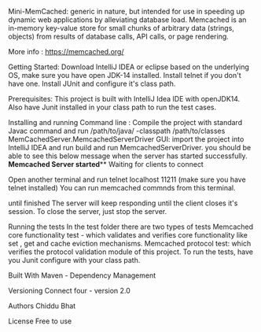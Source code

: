 Mini-MemCached:
generic in nature, but intended for use in speeding up dynamic web applications by 
alleviating database load. Memcached is an in-memory key-value store for small chunks of arbitrary 
data (strings, objects) from results of database calls, API calls, or page rendering.

More info : https://memcached.org/

Getting Started:
Download IntelliJ IDEA or eclipse based on the underlying OS, make sure you have
open JDK-14 installed. 
Install telnet if you don't have one.
Install JUnit and configure it's class path.

Prerequisites:
This project is built with IntelliJ Idea IDE with openJDK14.
Also have Junit installed in your class path to run the test cases.

Installing and running 
Command line : Compile the project with standard Javac command and run
/path/to/java/ -classpath /path/to/classes MemCachedServer.MemcachedServerDriver
GUI: import the project into IntelliJ IDEA and run build and run MemcachedServerDriver.
you should be able to see this below message when the server has started successfully.
********Memcached Server started**********
Waiting for clients to connect

Open another terminal and run 
telnet localhost 11211 (make sure you have telnet installed)
You can run memcached commnds from this terminal.


until finished
The server will keep responding until the client closes it's session. To close the server, 
just stop the server.

Running the tests
In the test folder there are two types of tests 
Memcached core functionality test - which validates and verifies core functionality like
set , get and cache eviction mechanisms.
Memcached protocol test: which verifies the protocol validation module of this project.
To run the tests, have you Junit configure with your class path. 

Built With
Maven - Dependency Management

Versioning
Connect four - version 2.0

Authors
Chiddu Bhat

License
Free to use


